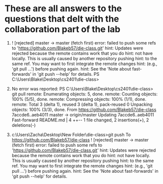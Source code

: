 # These are all answers to the questions that delt with the collaboration part of the lab

1. ! [rejected]        master -> master (fetch first)
error: failed to push some refs to 'https://github.com/Blakeb57/die-class.git'
hint: Updates were rejected because the remote contains work that you do
hint: not have locally. This is usually caused by another repository pushing
hint: to the same ref. You may want to first integrate the remote changes
hint: (e.g., 'git pull ...') before pushing again.
hint: See the 'Note about fast-forwards' in 'git push --help' for details.
PS C:\Users\Blake\Desktop\cs2401\die-class>

2. No error was reported:   PS C:\Users\Blake\Desktop\cs2401\die-class> git pull
remote: Enumerating objects: 5, done.
remote: Counting objects: 100% (5/5), done.
remote: Compressing objects: 100% (1/1), done.
remote: Total 3 (delta 1), reused 3 (delta 1), pack-reused 0
Unpacking objects: 100% (3/3), done.
From https://github.com/Blakeb57/die-class
   7accde6..aeb4011  master     -> origin/master
Updating 7accde6..aeb4011
Fast-forward
 README.md | 4 ++--
 1 file changed, 2 insertions(+), 2 deletions(-)

3. c:\Users\Zacha\Desktop\New Folder\die-class>git push
To https://github.com/Blakeb57/die-class
! [rejected]        master -> master (fetch first)
error: failed to push some refs to 'https://github.com/Blakeb57/die-class.git'
hint: Updates were rejected because the remote contains work that you do
hint: not have locally. This is usually caused by another repository pushing
hint: to the same ref. You may want to first integrate the remote changes
hint: (e.g., 'git pull ...') before pushing again.
hint: See the 'Note about fast-forwards' in 'git push --help' for details.